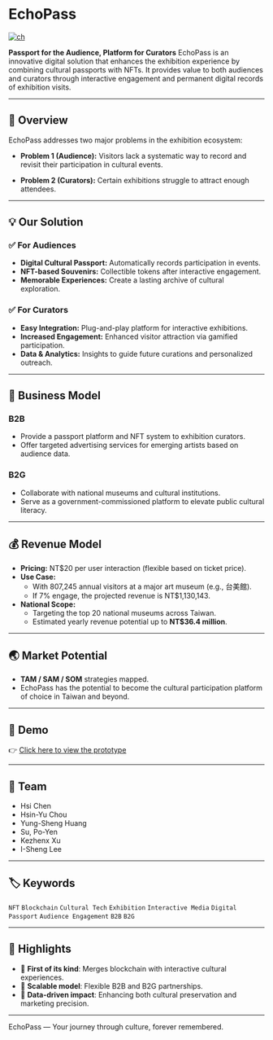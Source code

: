 # EchoPass
[![ch](https://img.shields.io/badge/lang-ch-green.svg)](https://github.com/I-Sheng/2025-Makerthon-Business-Competition-EchoPass/blob/main/README.md)


**Passport for the Audience, Platform for Curators**
EchoPass is an innovative digital solution that enhances the exhibition experience by combining cultural passports with NFTs. It provides value to both audiences and curators through interactive engagement and permanent digital records of exhibition visits.

---

## 🧩 Overview

EchoPass addresses two major problems in the exhibition ecosystem:

- **Problem 1 (Audience):**
  Visitors lack a systematic way to record and revisit their participation in cultural events.

- **Problem 2 (Curators):**
  Certain exhibitions struggle to attract enough attendees.

---

## 💡 Our Solution

### ✅ For Audiences
- **Digital Cultural Passport:** Automatically records participation in events.
- **NFT-based Souvenirs:** Collectible tokens after interactive engagement.
- **Memorable Experiences:** Create a lasting archive of cultural exploration.

### ✅ For Curators
- **Easy Integration:** Plug-and-play platform for interactive exhibitions.
- **Increased Engagement:** Enhanced visitor attraction via gamified participation.
- **Data & Analytics:** Insights to guide future curations and personalized outreach.

---

## 💼 Business Model

### B2B
- Provide a passport platform and NFT system to exhibition curators.
- Offer targeted advertising services for emerging artists based on audience data.

### B2G
- Collaborate with national museums and cultural institutions.
- Serve as a government-commissioned platform to elevate public cultural literacy.

---

## 💰 Revenue Model

- **Pricing:** NT$20 per user interaction (flexible based on ticket price).
- **Use Case:**
  - With 807,245 annual visitors at a major art museum (e.g., 台美館).
  - If 7% engage, the projected revenue is NT$1,130,143.
- **National Scope:**
  - Targeting the top 20 national museums across Taiwan.
  - Estimated yearly revenue potential up to **NT$36.4 million**.

---

## 🌏 Market Potential

- **TAM / SAM / SOM** strategies mapped.
- EchoPass has the potential to become the cultural participation platform of choice in Taiwan and beyond.

---

## 🔗 Demo

👉 [Click here to view the prototype](https://www.figma.com/proto/HWy4j8P424zPR63Ckw8Zdk/Untitled?node-id=22-229&p=f&t=gIb0mhwTzv9AKfI2-1)

---

## 👥 Team

- Hsi Chen
- Hsin-Yu Chou
- Yung-Sheng Huang
- Su, Po-Yen
- Kezhenx Xu
- I-Sheng Lee

---

## 🏷️ Keywords

`NFT` `Blockchain` `Cultural Tech` `Exhibition` `Interactive Media` `Digital Passport` `Audience Engagement` `B2B` `B2G`

---

## 📌 Highlights

- 🔹 **First of its kind**: Merges blockchain with interactive cultural experiences.
- 🔹 **Scalable model**: Flexible B2B and B2G partnerships.
- 🔹 **Data-driven impact**: Enhancing both cultural preservation and marketing precision.

---

EchoPass — Your journey through culture, forever remembered.


